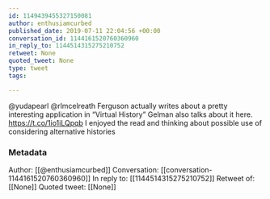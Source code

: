 ```yaml
---
id: 1149439455327150081
author: enthusiamcurbed
published_date: 2019-07-11 22:04:56 +00:00
conversation_id: 1144161520760360960
in_reply_to: 1144514315275210752
retweet: None
quoted_tweet: None
type: tweet
tags:

---
```


@yudapearl @rlmcelreath Ferguson actually writes about a pretty interesting application in “Virtual History” Gelman also talks about it here. https://t.co/1io1iLQpqb I enjoyed the read and thinking about possible use of considering alternative histories

### Metadata

Author: [[@enthusiamcurbed]]
Conversation: [[conversation-1144161520760360960]]
In reply to: [[1144514315275210752]]
Retweet of: [[None]]
Quoted tweet: [[None]]
